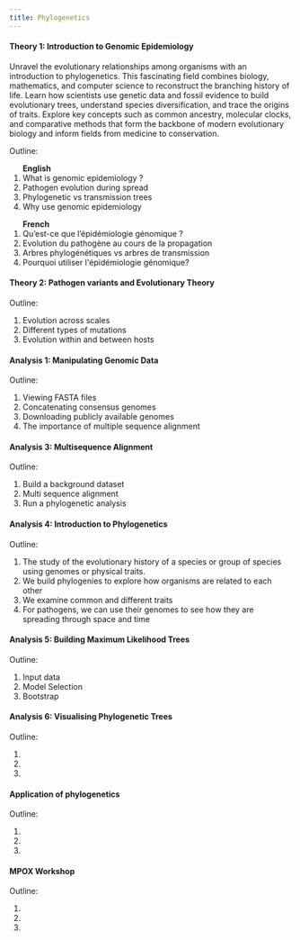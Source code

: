 ```yaml
---
title: Phylogenetics
---
```


#### Theory 1: Introduction to Genomic Epidemiology

Unravel the evolutionary relationships among organisms with an introduction to phylogenetics. This fascinating field combines biology, mathematics, and computer science to reconstruct the branching history of life. Learn how scientists use genetic data and fossil evidence to build evolutionary trees, understand species diversification, and trace the origins of traits. Explore key concepts such as common ancestry, molecular clocks, and comparative methods that form the backbone of modern evolutionary biology and inform fields from medicine to conservation.

Outline:
 <div class="row">
  <div class="col-sm-6"><ol>
  <b>English </b> <br>
<li>What is genomic epidemiology ? </li>
<li>Pathogen evolution during spread </li>
<li>Phylogenetic vs transmission trees </li>
<li>Why use genomic epidemiology </li>
</ol></div>
  <div class="col-sm-6">
  <ol><b>French </b><br>
<li>Qu’est-ce que l’épidémiologie génomique ? </li>
<li>Evolution du pathogène au cours de la propagation </li>
<li>Arbres phylogénétiques vs arbres de transmission </li>
<li>Pourquoi utiliser l'épidémiologie génomique? </li>
</ol>
  
  </div>
</div> 




<!-- [Introduction to Genomic Epidemiology_English_French](/uploads/phylogenetics/Introduction_to_Genomic_Epidemiology_English_French.pptx) -->

#### Theory 2: Pathogen variants and Evolutionary Theory

Outline:
<ol>
<li>Evolution across scales</li>
<li>Different types of mutations</li>
<li>Evolution within and between hosts</li>
</ol>

<!-- [Pathogen variants and Evolutionary Theory](/uploads/phylogenetics/Introduction_to_Genomic_Epidemiology_English_French.pptx) -->

#### Analysis 1: Manipulating Genomic Data
Outline:
<ol>
<li>Viewing FASTA files</li>
<li>Concatenating consensus genomes</li>
<li>Downloading publicly available genomes</li>
<li>The importance of multiple sequence alignment</li>
</ol>

<!-- [Manipulating Genomic Data](/uploads/phylogenetics/Analysis_1_ManipulatingGenomicData_Final.pptx) -->

#### Analysis 3: Multisequence Alignment
Outline:
<ol>
<li>Build a background dataset</li>
<li>Multi sequence alignment</li>
<li>Run a phylogenetic analysis</li>
</ol>
<!-- 
[Multisequence Alignment](/uploads/phylogenetics/Analysis_3_MultipleSequenceAlignment_Final.pptx) -->


#### Analysis 4: Introduction to Phylogenetics
Outline:
<ol>
<li>The study of the evolutionary history of a species or group of species using genomes or physical traits.</li>
<li>We build phylogenies to explore how organisms are related to each other</li>
<li>We examine common and different traits</li>
<li>For pathogens, we can use their genomes to see how they are spreading through space and time</li>
</ol>

<!-- [Introduction to Phylogenetics](/uploads/phylogenetics/Analysis_4_IntroPhylogenetics_Final.pptx) -->



#### Analysis 5: Building Maximum Likelihood Trees
Outline:
<ol>
<li>Input data</li>
<li>Model Selection</li>
<li>Bootstrap</li>
</ol>

<!-- [Building Maximum Likelihood Trees](/uploads/phylogenetics/Analysis_5_BuildingMaximumLikelihoodTrees_Final.pptx) -->

#### Analysis 6: Visualising  Phylogenetic Trees
Outline:
<ol>
<li></li>
<li></li>
<li></li>
</ol>

<!-- [Visualising  Phylogenetic Trees](/uploads/phylogenetics/Analysis_6_VisualizingPhylogeneticTrees_formatted.pptx) -->

#### Application of phylogenetics

Outline:
<ol>
<li></li>
<li></li>
<li></li>
</ol>

<!-- [Application of phylogenetics](/uploads/phylogenetics/Application_of_phylogenetics.pptx) -->

#### MPOX Workshop
Outline:
<ol>
<li></li>
<li></li>
<li></li>
</ol>
<!-- 
[MPOX Workshop](/uploads/phylogenetics/mpox.workshop.ifeanyi.pptx) -->

<!-- 
[Phylogenetics Dataset ](/uploads/phylogenetics/phylogenetics_dataset.zip) -->